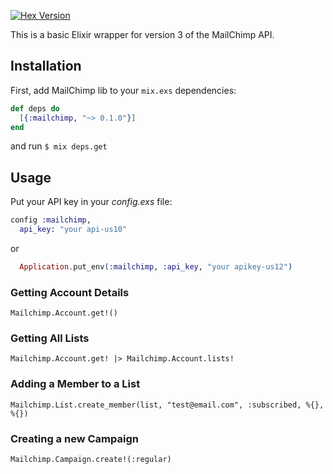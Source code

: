 [![Hex Version](http://img.shields.io/hexpm/v/mailchimp.svg)](https://hex.pm/packages/mailchimp)

This is a basic Elixir wrapper for version 3 of the MailChimp API.

## Installation

First, add MailChimp lib to your `mix.exs` dependencies:

```elixir
def deps do
  [{:mailchimp, "~> 0.1.0"}]
end
```

and run `$ mix deps.get`

## Usage

Put your API key in your *config.exs* file:

```elixir
config :mailchimp,
  api_key: "your api-us10"
```

or

```elixir
  Application.put_env(:mailchimp, :api_key, "your apikey-us12")
```

### Getting Account Details

    Mailchimp.Account.get!()

### Getting All Lists

    Mailchimp.Account.get! |> Mailchimp.Account.lists!

### Adding a Member to a List

    Mailchimp.List.create_member(list, "test@email.com", :subscribed, %{}, %{})

### Creating a new Campaign

    Mailchimp.Campaign.create!(:regular)
